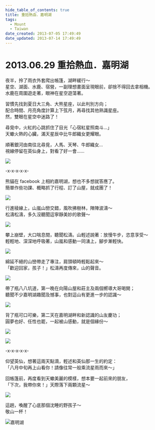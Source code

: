 ```yaml
---
hide_table_of_contents: true
title: 重拾熱血．嘉明湖
tags:
  - Mount
  - Taiwan
date_created: 2013-07-05 17:49:49
date_updated: 2013-07-14 17:49:49
---
```


2013.06.29 重拾熱血．嘉明湖
========================

夜半，拎了雨衣外套爬出帳篷，湖畔緩行～  
星空、湖面、水鹿、宿營，一副理想畫面呈現眼前，卻捨不得回去拿相機。  
水鹿在周圍遊走著，眼神在星空遊蕩著。

習慣先找到夏日大三角、大熊星座，以此判別方向；  
配合時間、月亮角度計算上下弦月，再尋找其他熟識星座。  
然，雙眼在星空中迷路了！

尋覓中，火紅的心跳抓住了目光「心宿紅星照南斗...」  
天蠍火熱的心臟，滿天星辰中比牛郎織女更耀眼。

順著銀河由南往北尋覓，人馬、天琴、牛郎織女…  
視線停留在英仙身上，對看了好一會……

![](https://farm4.staticflickr.com/3714/9205187663_f03bb57e67_c.jpg)

-x-x-x-x-x-

熊貓在 facebook 上相約嘉明湖，想也不多想就答應了。  
簡單作些功課、概略抓了行程、訂了山屋，就成團了！

![](https://farm3.staticflickr.com/2817/9205189437_e93a4e3bb1_c.jpg)
 
行進稜線上，山嵐山巒交錯，風吹拂樹林，陣陣波濤～  
松濤松濤，多久沒聽聞這寧靜美妙的歌聲～

![](https://farm4.staticflickr.com/3673/9230007793_15afe6ba77_c.jpg)

攀上崩壁，大口喘息間，聽聞松濤。山輕述說著：放慢牛步，恣意享受～  
輕輕地、深深地呼吸著，山嵐和感動一同湧上，腳步漸輕快。

![](https://farm3.staticflickr.com/2880/9230040891_e7b5c1e2a3_c.jpg)

綿延不絕的山巒帶走了專注，肩頭頓時輕鬆起來～  
「歡迎回家，孩子！」松濤再度傳來，山的聲音。

![](https://farm3.staticflickr.com/2830/9205183905_e1cfb489d0_c.jpg)

帶了瓶八八坑道，第一晚在向陽山屋和莊主及兩個嚮導大哥喝開；  
聽聞不少嘉明湖趣聞及憾事，也對這山有更進一步的認識～

![](https://farm3.staticflickr.com/2846/9228280509_a49a2ed678_c.jpg)

背了瓶可口可樂，第二天在嘉明湖畔和新認識的山友慶功；  
圓夢也好、任性也罷，一起被山感動，就是個緣份～

![](https://farm6.staticflickr.com/5336/9232742222_6608a78e71_c.jpg)

![](https://farm6.staticflickr.com/5344/9220777692_a2d4133c6e_c.jpg)

-x-x-x-x-x-

仰望英仙，想著這兩天點滴，輕述和英仙那一生的約定：  
「八月中旬再上山看你！請像往常一般乘流星雨而來～」

回帳篷前，再度看到天蠍美麗的模樣，想本要一起前來的朋友，  
「下次，我帶你來！」天際落下兩顆流星～

![](https://farm3.staticflickr.com/2848/9232825824_e9cdb9cf79_c.jpg)

這趟，喚醒了心底那個沈睡的野孩子～  
敬山一杯！

![嘉明湖](https://fbcdn-sphotos-c-a.akamaihd.net/hphotos-ak-frc3/q80/s720x720/992903_4247066193326_341644099_n.jpg)
